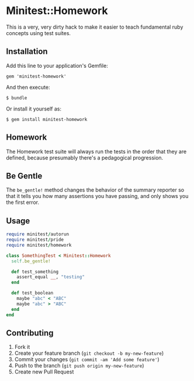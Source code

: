 # Minitest::Homework

This is a very, very dirty hack to make it easier to teach
fundamental ruby concepts using test suites.

## Installation

Add this line to your application's Gemfile:

    gem 'minitest-homework'

And then execute:

    $ bundle

Or install it yourself as:

    $ gem install minitest-homework

## Homework

The Homework test suite will always run the tests in the order that they are
defined, because presumably there's a pedagogical progression.

## Be Gentle

The `be_gentle!` method changes the behavior of the summary reporter so that
it tells you how many assertions you have passing, and only shows you the
first error.

## Usage

```ruby
require minitest/autorun
require minitest/pride
require minitest/homework

class SomethingTest < Minitest::Homework
  self.be_gentle!

  def test_something
    assert_equal __, "testing"
  end

  def test_boolean
    maybe "abc" < "ABC"
    maybe "abc" > "ABC"
  end
end
```

## Contributing

1. Fork it
2. Create your feature branch (`git checkout -b my-new-feature`)
3. Commit your changes (`git commit -am 'Add some feature'`)
4. Push to the branch (`git push origin my-new-feature`)
5. Create new Pull Request
